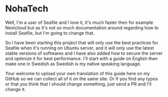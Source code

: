 # NohaTech
Well, I'm a user of Seafile and I love it, it's much faster then for example Nextcloud but as it's not so much documentation around regarding how to install Seafile, but I'm going to change that.

So I have been starting this project that will only use the best practices for Seafile when it's running on Ubuntu server, and it will only use the latest stable versions of softwares and I have also added how to secure the server and optimize it for best performance.
I'll start with a guide on English then make one in Swedish as Swedish is my native speaking language.

Your welcome to upload your own translation of this guide here on my GitHub so we can collect all of it on the same site.
Or if you find any typos or that you think that I should change something, just send a PR and I'll change it.
